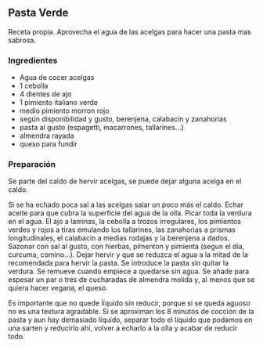 ## Pasta Verde

Receta propia. Aprovecha el agua de las acelgas para hacer una pasta mas sabrosa.

### Ingredientes

- Agua de cocer acelgas
- 1 cebolla
- 4 dientes de ajo
- 1 pimiento italiano verde
- medio pimiento morron rojo
- según disponibilidad y gusto, berenjena, calabacin y zanahorias
- pasta al gusto (espagetti, macarrones, tallarines...)
- almendra rayada
- queso para fundir

### Preparación

Se parte del caldo de hervir acelgas, se puede dejar alguna acelga en el caldo.

Si se ha echado poca sal a las acelgas salar un poco más el caldo.
Echar aceite para que cubra la superficie del agua de la olla.
Picar toda la verdura en el agua.
El ajo a laminas, la cebolla a trozos irregulares, los pimientos verdes y rojos a tiras emulando los tallarines,
las zanahorias a prismas longitudinales, el calabacin a medias rodajas y la berenjena a dados.
Sazonar con sal al gusto, con hierbas, pimenton y pimienta (segun el día, curcuma, comino...).
Dejar hervir y que se reduzca el agua a la mitad de la recomendada para hervir la pasta.
Se introduce la pasta sin quitar la verdura.
Se remueve cuando empiece a quedarse sin agua.
Se añade para espesar un par o tres de cucharadas de almendra molida
y, al menos que se quiera hacer vegana, el queso.

Es importante que no quede ĺíquido sin reducir,
porque si se queda aguoso no es una textura agradable.
Si se aproximan los 8 minutos de cocción de la pasta y aun hay demasiado líquido,
separar todo el líquido que podamos en una sarten y reducirlo ahí, volver a echarlo a la olla y acabar de reducir todo.




